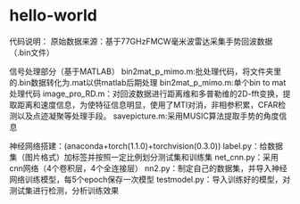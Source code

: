 # hello-world
代码说明：
原始数据来源：基于77GHzFMCW毫米波雷达采集手势回波数据（.bin文件）

信号处理部分（基于MATLAB）
bin2mat_p_mimo.m:批处理代码，将文件夹里的.bin数据转化为.mat以供matlab后期处理
bin2mat_p_mimo.m:单个bin to mat处理代码
image_pro_RD.m：对回波数据进行距离维和多普勒维的2D-fft变换，提取距离和速度信息，为使特征信息明显，使用了MTI对消，非相参积累，CFAR检测以及点迹凝聚等处理手段。
savepicture.m:采用MUSIC算法提取手势的角度信息

神经网络搭建：(anaconda+torch(1.1.0)+torchvision(0.3.0))
label.py：给数据集（图片格式）加标签并按照一定比例划分测试集和训练集
net_cnn.py：采用cnn网络（4个卷积层，4个全连接层）
nn2.py：制定自己的数据集，并导入神经网络训练模型，每5个epoch保存一次模型
testmodel.py：导入训练好的模型，对测试集进行检测，分析训练效果
